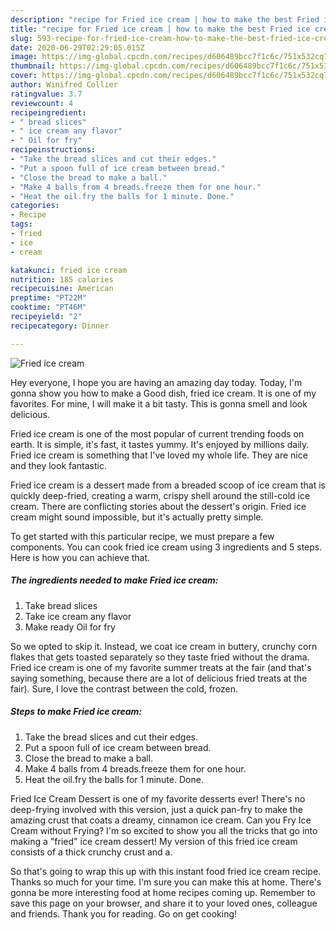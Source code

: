 ```yaml
---
description: "recipe for Fried ice cream | how to make the best Fried ice cream"
title: "recipe for Fried ice cream | how to make the best Fried ice cream"
slug: 593-recipe-for-fried-ice-cream-how-to-make-the-best-fried-ice-cream
date: 2020-06-29T02:29:05.015Z
image: https://img-global.cpcdn.com/recipes/d606489bcc7f1c6c/751x532cq70/fried-ice-cream-recipe-main-photo.jpg
thumbnail: https://img-global.cpcdn.com/recipes/d606489bcc7f1c6c/751x532cq70/fried-ice-cream-recipe-main-photo.jpg
cover: https://img-global.cpcdn.com/recipes/d606489bcc7f1c6c/751x532cq70/fried-ice-cream-recipe-main-photo.jpg
author: Winifred Collier
ratingvalue: 3.7
reviewcount: 4
recipeingredient:
- " bread slices"
- " ice cream any flavor"
- " Oil for fry"
recipeinstructions:
- "Take the bread slices and cut their edges."
- "Put a spoon full of ice cream between bread."
- "Close the bread to make a ball."
- "Make 4 balls from 4 breads.freeze them for one hour."
- "Heat the oil.fry the balls for 1 minute. Done."
categories:
- Recipe
tags:
- fried
- ice
- cream

katakunci: fried ice cream 
nutrition: 185 calories
recipecuisine: American
preptime: "PT22M"
cooktime: "PT46M"
recipeyield: "2"
recipecategory: Dinner

---
```



![Fried ice cream](https://img-global.cpcdn.com/recipes/d606489bcc7f1c6c/751x532cq70/fried-ice-cream-recipe-main-photo.jpg)

Hey everyone, I hope you are having an amazing day today. Today, I'm gonna show you how to make a Good dish, fried ice cream. It is one of my favorites. For mine, I will make it a bit tasty. This is gonna smell and look delicious.

Fried ice cream is one of the most popular of current trending foods on earth. It is simple, it's fast, it tastes yummy. It's enjoyed by millions daily. Fried ice cream is something that I've loved my whole life. They are nice and they look fantastic.

Fried ice cream is a dessert made from a breaded scoop of ice cream that is quickly deep-fried, creating a warm, crispy shell around the still-cold ice cream. There are conflicting stories about the dessert&#39;s origin. Fried ice cream might sound impossible, but it&#39;s actually pretty simple.


To get started with this particular recipe, we must prepare a few components. You can cook fried ice cream using 3 ingredients and 5 steps. Here is how you can achieve that.

<!--inarticleads1-->

##### The ingredients needed to make Fried ice cream:

1. Take  bread slices
1. Take  ice cream any flavor
1. Make ready  Oil for fry


So we opted to skip it. Instead, we coat ice cream in buttery, crunchy corn flakes that gets toasted separately so they taste fried without the drama. Fried ice cream is one of my favorite summer treats at the fair (and that&#39;s saying something, because there are a lot of delicious fried treats at the fair). Sure, I love the contrast between the cold, frozen. 

<!--inarticleads2-->

##### Steps to make Fried ice cream:

1. Take the bread slices and cut their edges.
1. Put a spoon full of ice cream between bread.
1. Close the bread to make a ball.
1. Make 4 balls from 4 breads.freeze them for one hour.
1. Heat the oil.fry the balls for 1 minute. Done.


Fried Ice Cream Dessert is one of my favorite desserts ever! There&#39;s no deep-frying involved with this version, just a quick pan-fry to make the amazing crust that coats a dreamy, cinnamon ice cream. Can you Fry Ice Cream without Frying? I&#39;m so excited to show you all the tricks that go into making a &#34;fried&#34; ice cream dessert! My version of this fried ice cream consists of a thick crunchy crust and a. 

So that's going to wrap this up with this instant food fried ice cream recipe. Thanks so much for your time. I'm sure you can make this at home. There's gonna be more interesting food at home recipes coming up. Remember to save this page on your browser, and share it to your loved ones, colleague and friends. Thank you for reading. Go on get cooking!
